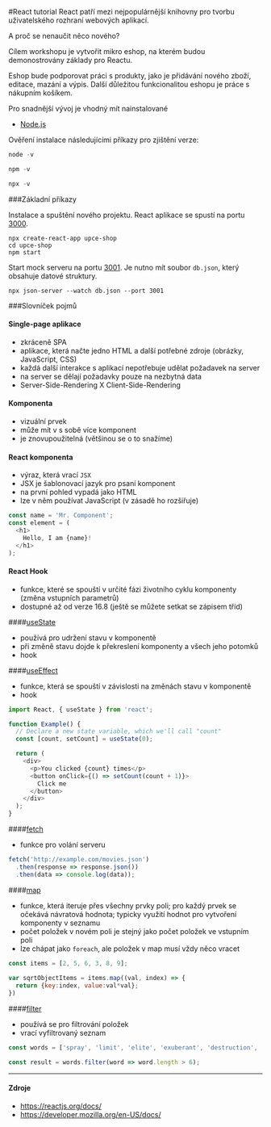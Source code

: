 #React tutorial
React patří mezi nejpopulárnější knihovny pro tvorbu uživatelského rozhraní webových aplikací.

A proč se nenaučit něco nového?

Cílem workshopu je vytvořit mikro eshop, 
na kterém budou demonostrovány základy pro Reactu.

Eshop bude podporovat práci s produkty, 
jako je přidávání nového zboží, editace, mazání a výpis.
Další důležitou funkcionalitou eshopu je práce s nákupním košíkem.



Pro snadnější vývoj je vhodný mít nainstalované
- [Node.js](https://nodejs.org/en/download/)

Ověření instalace následujícími příkazy pro zjištění verze:
```javascript
node -v
```
```javascript
npm -v
```
```javascript
npx -v
```

###Základní příkazy

Instalace a spuštění nového projektu. React aplikace se spustí na portu [3000](http://localhost:3000).
```
npx create-react-app upce-shop
cd upce-shop
npm start
```


Start mock serveru na portu [3001](http://localhost:3001). Je nutno mít soubor `db.json`, který obsahuje datové struktury.
```
npx json-server --watch db.json --port 3001
```

###Slovníček pojmů

#### Single-page aplikace
- zkráceně SPA 
- aplikace, která načte jedno HTML a další potřebné zdroje (obrázky, JavaScript, CSS)
- každá další interakce s aplikací  nepotřebuje udělat požadavek na server
- na server se dělají požadavky pouze na nezbytná data
- Server-Side-Rendering X Client-Side-Rendering

#### Komponenta
- vizuální prvek
- může mít v s sobě více komponent
- je znovupoužitelná (většinou se o to snažíme)

#### React komponenta
- výraz, která vrací `JSX`
- JSX je šablonovací jazyk pro psaní komponent
- na první pohled vypadá jako HTML
- lze v něm používat JavaScript (v zásadě ho rozšiřuje)

```javascript
const name = 'Mr. Component';
const element = (
  <h1>
    Hello, I am {name}!
  </h1>
);
```

#### React Hook
- funkce, které se spouští v určité fázi životního cyklu komponenty (změna vstupních parametrů)
- dostupné až od verze 16.8  (ještě se můžete setkat se zápisem tříd) 

####[useState](https://reactjs.org/docs/hooks-state.html) 
- používá pro udržení stavu v komponentě 
- při změně stavu dojde k překreslení komponenty a všech jeho potomků
- hook

####[useEffect](https://reactjs.org/docs/hooks-effect.html) 
- funkce, která se spouští v závislosti na změnách stavu v komponentě
- hook 

```javascript
import React, { useState } from 'react';

function Example() {
  // Declare a new state variable, which we'll call "count"
  const [count, setCount] = useState(0);

  return (
    <div>
      <p>You clicked {count} times</p>
      <button onClick={() => setCount(count + 1)}>
        Click me
      </button>
    </div>
  );
}
```

####[fetch](https://developer.mozilla.org/en-US/docs/Web/API/Fetch_API/Using_Fetch) 
- funkce pro volání serveru

```javascript
fetch('http://example.com/movies.json')
  .then(response => response.json())
  .then(data => console.log(data));
```

####[map](https://developer.mozilla.org/en-US/docs/Web/JavaScript/Reference/Global_Objects/Array/map) 
- funkce, která iteruje přes všechny prvky poli; 
pro každý prvek se očekává návratová hodnota; 
  typicky využití hodnot pro vytvoření komponenty v seznamu
- počet položek v novém poli je stejný jako počet položek ve vstupním poli 
- lze chápat jako `foreach`, ale položek v map musí vždy něco vracet
```javascript
const items = [2, 5, 6, 3, 8, 9];
          
var sqrtObjectItems = items.map((val, index) => {
  return {key:index, value:val*val};
})
```

####[filter](https://developer.mozilla.org/en-US/docs/Web/JavaScript/Reference/Global_Objects/Array/filter) 
- používá se pro filtrování položek
- vrací vyfiltrovaný seznam

```javascript
const words = ['spray', 'limit', 'elite', 'exuberant', 'destruction', 'present'];

const result = words.filter(word => word.length > 6);
```


---
#### Zdroje
- https://reactjs.org/docs/
- https://developer.mozilla.org/en-US/docs/